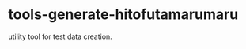 tools-generate-hitofutamarumaru
===============================

utility tool for test data creation.
